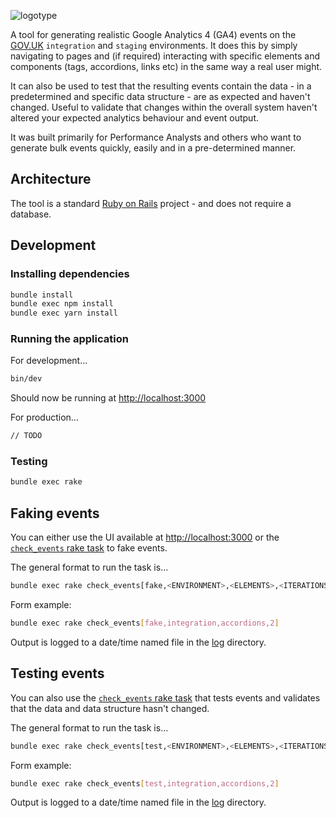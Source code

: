 ![logotype](https://repository-images.githubusercontent.com/504593718/e7d63c5c-0050-48d8-a2f1-2f79c3a6f2cf)

A tool for generating realistic Google Analytics 4 (GA4) events on the [GOV.UK](https://www.gov.uk) `integration` and `staging` environments. It does this by simply navigating to pages and (if required) interacting with specific elements and components (tags, accordions, links etc) in the same way a real user might.

It can also be used to test that the resulting events contain the data - in a predetermined and specific data structure - are as expected and haven't changed. Useful to validate that changes within the overall system haven't altered your expected analytics behaviour and event output.

It was built primarily for Performance Analysts and others who want to generate bulk events quickly, easily and in a pre-determined manner.

## Architecture

The tool is a standard [Ruby on Rails](https://rubyonrails.org/) project - and does not require a database.

## Development

### Installing dependencies

```bash
bundle install
bundle exec npm install
bundle exec yarn install
```

### Running the application

For development...

```bash
bin/dev
```

Should now be running at [http://localhost:3000](http://localhost:3000/)

For production...

```bash
// TODO
```

### Testing

```bash
bundle exec rake
```

## Faking events

You can either use the UI available at [http://localhost:3000](http://localhost:3000/) or the [`check_events` rake task](lib/tasks/check_events.rake) to fake events.

The general format to run the task is...

```bash
bundle exec rake check_events[fake,<ENVIRONMENT>,<ELEMENTS>,<ITERATIONS>]
```

Form example:

```bash
bundle exec rake check_events[fake,integration,accordions,2]
```

Output is logged to a date/time named file in the [log](log/) directory.

## Testing events

You can also use the [`check_events` rake task](lib/tasks/check_events.rake) that tests events and validates that the data and data structure hasn't changed.

The general format to run the task is...

```bash
bundle exec rake check_events[test,<ENVIRONMENT>,<ELEMENTS>,<ITERATIONS>]
```

Form example:

```bash
bundle exec rake check_events[test,integration,accordions,2]
```

Output is logged to a date/time named file in the [log](log/) directory.
